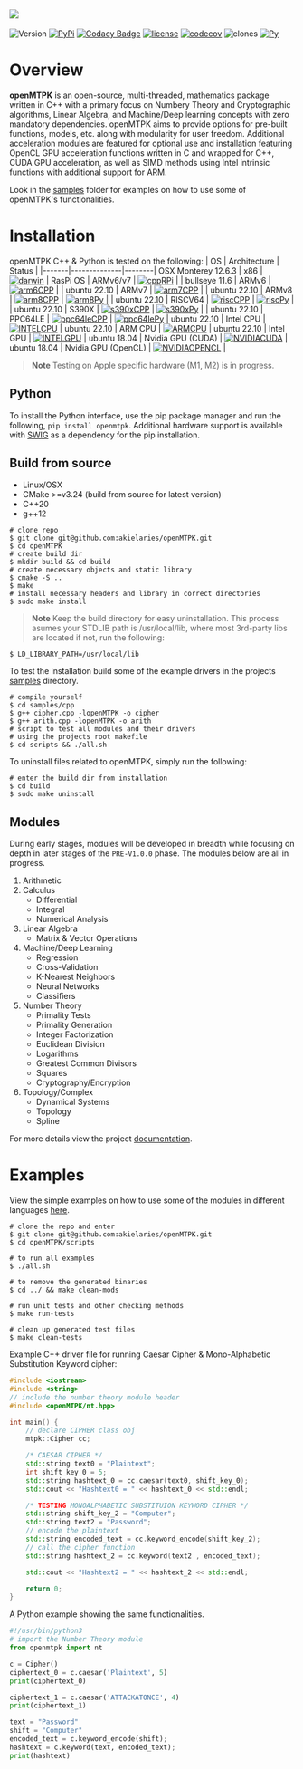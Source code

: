 ![](https://raw.githubusercontent.com/akielaries/openMTPK/rolling/docs/openMTPK_logo_med.png)
--------------------------------------------------------------------------------

![Version](https://img.shields.io/github/v/release/akielaries/openMTPK?color=%23BF40BF)
[![PyPi](https://img.shields.io/pypi/v/openmtpk.svg)](https://pypi.python.org/pypi/openmtpk)
[![Codacy Badge](https://app.codacy.com/project/badge/Grade/cccab2412bac4217827559131efea8ee)](https://www.codacy.com/gh/akielaries/openMTPK/dashboard?utm_source=github.com&amp;utm_medium=referral&amp;utm_content=akielaries/openMTPK&amp;utm_campaign=Badge_Grade)
[![license](https://img.shields.io/github/license/akielaries/openMTPK?color=23228B22)](https://github.com/akielaries/openMTPK/blob/main/LICENSE)
[![codecov](https://codecov.io/gh/akielaries/openMTPK/branch/main/graph/badge.svg?token=KJBGLP8DYJ)](https://codecov.io/gh/akielaries/openMTPK)
![clones](https://raw.githubusercontent.com/akielaries/openMTPK/traffic/traffic-openMTPK/clones.svg)
[![Py](https://github.com/akielaries/openMTPK/actions/workflows/openmtpk.yml/badge.svg)](https://github.com/akielaries/openMTPK/actions/)

# Overview
**openMTPK** is an open-source, multi-threaded, mathematics package written in C++ with a primary
focus on Numbery Theory and Cryptographic algorithms, Linear Algebra, and Machine/Deep learning concepts 
with zero mandatory dependencies. openMTPK aims to provide options for pre-built functions, models, etc.
along with modularity for user freedom. Additional acceleration modules are featured for optional use and installation featuring
OpenCL GPU acceleration functions written in C and wrapped for C++, CUDA GPU acceleration, as well as SIMD methods using Intel intrinsic functions with additional support for ARM. 

Look in the [samples](https://github.com/akielaries/openMTPK/tree/main/samples) folder for examples 
on how to use some of openMTPK's functionalities. 


# Installation
openMTPK C++ & Python is tested on the following:
| OS    | Architecture | Status |
|-------|--------------|--------|
OSX Monterey 12.6.3 | x86 | [![darwin](https://github.com/akielaries/openMTPK/actions/workflows/build_osx.yml/badge.svg)](https://github.com/akielaries/openMTPK/actions/) | 
RasPi OS | ARMv6/v7 | [![cppRPi](https://github.com/akielaries/openMTPK/actions/workflows/cpp_rpi.yml/badge.svg)](https://github.com/akielaries/openMTPK/actions/) |
| bullseye 11.6 | ARMv6        | [![arm6CPP](https://github.com/akielaries/openMTPK/actions/workflows/ARMV6cpp.yml/badge.svg)](https://github.com/akielaries/openMTPK/actions/)      | 
| ubuntu 22.10 | ARMv7        | [![arm7CPP](https://github.com/akielaries/openMTPK/actions/workflows/ARMV7cpp.yml/badge.svg)](https://github.com/akielaries/openMTPK/actions/)      | 
| ubuntu 22.10 | ARMv8        | [![arm8CPP](https://github.com/akielaries/openMTPK/actions/workflows/ARMV8cpp.yml/badge.svg)](https://github.com/akielaries/openMTPK/actions/)      | [![arm8Py](https://github.com/akielaries/openMTPK/actions/workflows/ARMV8py.yml/badge.svg)](https://github.com/akielaries/openMTPK/actions/)      |
| ubuntu 22.10 | RISCV64      | [![riscCPP](https://github.com/akielaries/openMTPK/actions/workflows/RISCVcpp.yml/badge.svg)](https://github.com/akielaries/openMTPK/actions/)      | [![riscPy](https://github.com/akielaries/openMTPK/actions/workflows/RISCVpy.yml/badge.svg)](https://github.com/akielaries/openMTPK/actions/)      |
| ubuntu 22.10 | S390X        | [![s390xCPP](https://github.com/akielaries/openMTPK/actions/workflows/S390Xcpp.yml/badge.svg)](https://github.com/akielaries/openMTPK/actions/)     | [![s390xPy](https://github.com/akielaries/openMTPK/actions/workflows/S390Xpy.yml/badge.svg)](https://github.com/akielaries/openMTPK/actions/)     |
| ubuntu 22.10 | PPC64LE      | [![ppc64leCPP](https://github.com/akielaries/openMTPK/actions/workflows/PPC64LEcpp.yml/badge.svg)](https://github.com/akielaries/openMTPK/actions/) | [![ppc64lePy](https://github.com/akielaries/openMTPK/actions/workflows/PPC64LEpy.yml/badge.svg)](https://github.com/akielaries/openMTPK/actions/) |
ubuntu 22.10  | Intel CPU | [![INTELCPU](https://github.com/akielaries/openMTPK/actions/workflows/intelcpu.yml/badge.svg)](https://github.com/akielaries/openMTPK/actions/)  |
ubuntu 22.10  | ARM CPU | [![ARMCPU](https://github.com/akielaries/openMTPK/actions/workflows/armcpu.yml/badge.svg)](https://github.com/akielaries/openMTPK/actions/)  |
ubuntu 22.10  | Intel GPU | [![INTELGPU](https://github.com/akielaries/openMTPK/actions/workflows/intelgpu.yml/badge.svg)](https://github.com/akielaries/openMTPK/actions/)  |
ubuntu 18.04  | Nvidia GPU (CUDA) | [![NVIDIACUDA](https://github.com/akielaries/openMTPK/actions/workflows/CUDA.yml/badge.svg)](https://github.com/akielaries/openMTPK/actions/)  |
ubuntu 18.04  | Nvidia GPU (OpenCL) | [![NVIDIAOPENCL](https://github.com/akielaries/openMTPK/actions/workflows/nvid_opencl.yml/badge.svg)](https://github.com/akielaries/openMTPK/actions/)  |
> **Note** Testing on Apple specific hardware (M1, M2) is in progress. 

## Python
To install the Python interface, use the pip package manager and run the following, `pip install
openmtpk`. Additional hardware support is available with [SWIG](https://github.com/swig/swig) as a dependency for the pip 
installation.

## Build from source
* Linux/OSX
* CMake >=v3.24 (build from source for latest version)
* C++20
* g++12

```
# clone repo
$ git clone git@github.com:akielaries/openMTPK.git
$ cd openMTPK
# create build dir
$ mkdir build && cd build
# create necessary objects and static library
$ cmake -S ..
$ make
# install necessary headers and library in correct directories
$ sudo make install
```

> **Note**
> Keep the build directory for easy uninstallation. This process asumes your 
> STDLIB path is /usr/local/lib, where most 3rd-party libs are located if not, 
> run the following:

```
$ LD_LIBRARY_PATH=/usr/local/lib
```

To test the installation build some of the example drivers in the projects 
[samples](https://github.com/akielaries/openMTPK/tree/main/samples) directory.

```
# compile yourself
$ cd samples/cpp
$ g++ cipher.cpp -lopenMTPK -o cipher
$ g++ arith.cpp -lopenMTPK -o arith
# script to test all modules and their drivers
# using the projects root makefile
$ cd scripts && ./all.sh
```

To uninstall files related to openMTPK, simply run the following:

```
# enter the build dir from installation
$ cd build
$ sudo make uninstall
```

## Modules

During early stages, modules will be developed in breadth while focusing on depth
in later stages of the `PRE-V1.0.0` phase. The modules below are all in progress.

1. Arithmetic
2. Calculus
   - Differential
   - Integral
   - Numerical Analysis
3. Linear Algebra
   - Matrix & Vector Operations
4. Machine/Deep Learning
   - Regression
   - Cross-Validation
   - K-Nearest Neighbors
   - Neural Networks
   - Classifiers
5. Number Theory
   - Primality Tests
   - Primality Generation
   - Integer Factorization
   - Euclidean Division
   - Logarithms
   - Greatest Common Divisors
   - Squares
   - Cryptography/Encryption
6. Topology/Complex
   - Dynamical Systems
   - Topology
   - Spline

For more details view the project [documentation](https://akielaries.github.io/openMTPK/).


# Examples

View the simple examples on how to use some of the modules in different languages [here](https://github.com/akielaries/openMTPK/tree/main/samples).

```
# clone the repo and enter
$ git clone git@github.com:akielaries/openMTPK.git 
$ cd openMTPK/scripts

# to run all examples 
$ ./all.sh

# to remove the generated binaries
$ cd ../ && make clean-mods

# run unit tests and other checking methods
$ make run-tests

# clean up generated test files
$ make clean-tests
```

Example C++ driver file for running Caesar Cipher & Mono-Alphabetic Substitution
Keyword cipher:

```cpp
#include <iostream>
#include <string>
// include the number theory module header
#include <openMTPK/nt.hpp>

int main() {
    // declare CIPHER class obj
    mtpk::Cipher cc;

    /* CAESAR CIPHER */
    std::string text0 = "Plaintext";
    int shift_key_0 = 5;
    std::string hashtext_0 = cc.caesar(text0, shift_key_0);
    std::cout << "Hashtext0 = " << hashtext_0 << std::endl;

    /* TESTING MONOALPHABETIC SUBSTITUION KEYWORD CIPHER */
    std::string shift_key_2 = "Computer";
    std::string text2 = "Password";
    // encode the plaintext
    std::string encoded_text = cc.keyword_encode(shift_key_2);
    // call the cipher function
    std::string hashtext_2 = cc.keyword(text2 , encoded_text);

    std::cout << "Hashtext2 = " << hashtext_2 << std::endl;

    return 0;
}
```


A Python example showing the same functionalities.

```python
#!/usr/bin/python3
# import the Number Theory module
from openmtpk import nt

c = Cipher()
ciphertext_0 = c.caesar('Plaintext', 5)
print(ciphertext_0)

ciphertext_1 = c.caesar('ATTACKATONCE', 4)
print(ciphertext_1)

text = "Password"
shift = "Computer"
encoded_text = c.keyword_encode(shift);
hashtext = c.keyword(text, encoded_text);
print(hashtext)
```

